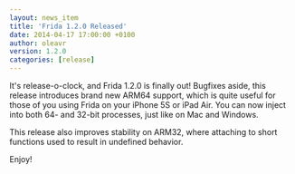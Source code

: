 ```yaml
---
layout: news_item
title: 'Frida 1.2.0 Released'
date: 2014-04-17 17:00:00 +0100
author: oleavr
version: 1.2.0
categories: [release]
---
```


It's release-o-clock, and Frida 1.2.0 is finally out! Bugfixes aside, this
release introduces brand new ARM64 support, which is quite useful for those of
you using Frida on your iPhone 5S or iPad Air. You can now inject into both 64-
and 32-bit processes, just like on Mac and Windows.

This release also improves stability on ARM32, where attaching to short
functions used to result in undefined behavior.

Enjoy!
